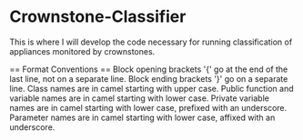 # Crownstone-Classifier

This is where I will develop the code necessary for running classification of appliances monitored by crownstones.

== Format Conventions ==
Block opening brackets '{' go at the end of the last line, not on a separate line.
Block ending brackets '}' go on a separate line.
Class names are in camel starting with upper case.
Public function and variable names are in camel starting with lower case.
Private variable names are in camel starting with lower case, prefixed with an underscore.
Parameter names are in camel starting with lower case, affixed with an underscore.
